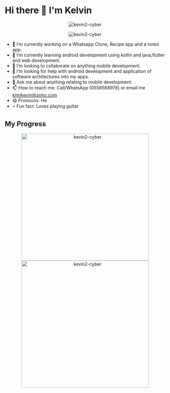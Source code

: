 # Hi there 👋 I'm Kelvin

<!--
**kevin2-cyber/kevin2-cyber** is a ✨ _special_ ✨ repository because its `README.md` (this file) appears on your GitHub profile.

Here are some ideas to get you started:
-->
<p align="center"> <img src="https://komarev.com/ghpvc/?username=kevin2-cyber&label=Profile%20views&color=e91e63&style=flat" alt="kevin2-cyber" /> </p>
<p align="center"> <img src="https://img.shields.io/github/followers/kevin2-cyber?style=social" alt="kevin2-cyber" /> </p>

- 🔭 I’m currently working on a Whatsapp Clone, Recipe app and a notes app.
- 🌱 I’m currently learning android development using kotlin and java,flutter and web development.
- 👯 I’m looking to collaborate on anything mobile development.
- 🤔 I’m looking for help with android development and application of software architectures into my apps.
- 💬 Ask me about anything relating to mobile development.
- 📫 How to reach me: Call/WhatsApp (0556568978) or email me kimikevin@zoho.com
- 😄 Pronouns: He
- ⚡ Fun fact: Loves playing guitar
## My Progress
<p align="center">
  <img width="400em" src="https://github-readme-stats.vercel.app/api?username=kevin2-cyber&show_icons=true&locale=en&theme=radical"                alt="kevin2-cyber"/>
  <img width="400em" src="https://github-readme-streak-stats.herokuapp.com/?user=kevin2-cyber&theme=radical" alt="kevin2-cyber" />
</p>
<!--[](./profile-3d-contrib/profile-night-green.svg)-->
